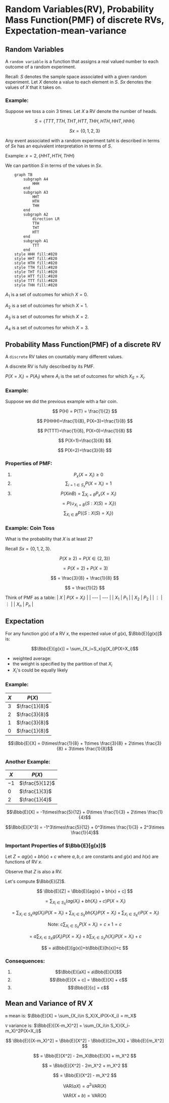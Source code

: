 # Random Variables(RV), Probability Mass Function(PMF) of discrete RVs, Expectation-mean-variance

## Random Variables

A `random variable` is a function that assigns a real valued number to each outcome of a random experiment. 

Recall: $S$ denotes the sample space associated with a given random experiment. Let $X$ denote a value to each element in $S$. $Sx$ denotes the values of $X$ that it takes on.

### Example:

Suppose we toss a coin 3 times. Let $X$ a RV denote the number of heads.

$$
S = \{TTT, TTH, THT, HTT, THH, HTH, HHT, HHH\}
$$

$$
Sx = \{0, 1, 2, 3\}
$$

Any event associated with a random experiment taht is described in terms of $Sx$ has an equivalent interpretation in terms of $S$.

Example: $x=2, \{HHT, HTH, THH\}$

We can partition $S$ in terms of the values in $Sx$.

```mermaid
    graph TB
        subgraph A4
            HHH
        end
        subgraph A3
            HHT
            HTH
            THH
        end
        subgraph A2
            direction LR
            TTH
            THT
            HTT
        end
        subgraph A1
            TTT
        end
    style HHH fill:#820
    style HHT fill:#820
    style HTH fill:#820
    style TTH fill:#820
    style THT fill:#820
    style HTT fill:#820
    style TTT fill:#820
    style THH fill:#820
```

$A_1$ is a set of outcomes for which $X=0$.

$A_2$ is a set of outcomes for which $X=1$.

$A_3$ is a set of outcomes for which $X=2$.

$A_4$ is a set of outcomes for which $X=3$.

## Probability Mass Function(PMF) of a discrete RV

A `discrete` RV takes on countably many different values.

A discrete RV is fully described by its PMF.

$P(X=X_i) = P(A_I)$ where $A_i$ is the set of outcomes for which $X_S = X_i$.

### Example:

Suppose we did the previous example with a fair coin. 

$$
P(H) = P(T) = \frac{1}{2}
$$

$$
P(HHH)=\frac{1}{8}, P(X=3)=\frac{1}{8}
$$

$$
P(TTT)=\frac{1}{8}, P(X=0)=\frac{1}{8}
$$

$$
P(X=1)=\frac{3}{8}
$$

$$
P(X=2)=\frac{3}{8}
$$

### Properties of PMF:

1. $$P_x(X=X_i) \ge 0$$
2. $$\sum_{i=1 \in S_x}P(X=X_i) = 1$$
3. $$P(X in B) = \sum_{X_i = B}P_x(X=X_i)$$
   $$= P(\cup_{X_i=B} \{S:X(S)=X_i\})$$
   $$\sum_{X_i\in B}P(\{S:X(S)=X_i\})$$

### Example: Coin Toss

What is the probability that $X$ is at least $2$?

Recall $Sx = \{0,1,2,3\}$.

$$
P(X \ge 2) = P(X \in \{2,3\})
$$

$$
= P(X=2) + P(X=3)
$$

$$
= \frac{3}{8} + \frac{1}{8}
$$

$$
= \frac{1}{2}
$$

Think of PMF as a table:
| $X$ | $P(X=X_i)$ |
| --- | --- |
| $X_1$ | $P_1$ |
| $X_2$ | $P_2$ |
| $\vdots$ | $\vdots$ |
| $X_n$ | $P_n$ |

## Expectation

For any function $g(x)$ of a RV $x$, the expected value of $g(x)$, $\Bbb{E}[g(x)]$ is:

$$\Bbb{E}[g(x)] = \sum_{X_i=S_x}g(X_i)P(X=X_i)$$

* weighted average:
* the weight is specified by the partition of that $X_i$
* $X_i$'s could be equally likely

### Example:
| $X$ | $P(X)$ |
| --- | --- |
| $3$ | $\frac{1}{8}$ |
| $2$ | $\frac{3}{8}$ |
| $1$ | $\frac{3}{8}$ |
| $0$ | $\frac{1}{8}$ |

$$\Bbb{E}[X] = 0\times\frac{1}{8} + 1\times \frac{3}{8} + 2\times \frac{3}{8} + 3\times \frac{1}{8}$$

### Another Example:

| $X$ | $P(X)$ |
| --- | --- |
| $-1$ | $\frac{5}{12}$ |
| $0$ | $\frac{1}{3}$ |
| $2$ | $\frac{1}{4}$ |

$$\Bbb{E}[X] = -1\times\frac{5}{12} + 0\times \frac{1}{3} + 2\times \frac{1}{4}$$

$$\Bbb{E}[X^3] = -1^3\times\frac{5}{12} + 0^3\times \frac{1}{3} + 2^3\times \frac{1}{4}$$

### Important Properties of $\Bbb{E}[g(x)]$

Let $Z = ag(x)+bh(x) + c$ where $a,b,c$ are constants and $g(x)$ and $h(x)$ are functions of RV $x$.

Observe that $Z$ is also a RV.

Let's compute $\Bbb{E}[Z]$.

$$
\Bbb{E}[Z] = \Bbb{E}[ag(x) + bh(x) + c]
$$

$$
= \sum_{X_i\in S_X}(ag(X_i)+bh(X_i)+c)P(X=X_i)
$$

$$
= \sum_{X_i\in S_X} ag(X_i) P(X=X_i) + \sum_{X_i\in S_X}bh(X_i)P(X=X_i)+ \sum_{X_i\in S_X}c P(X=X_i)
$$

$$
\text{Note: }c\sum_{X_i\in S_X}P(X=X_i)=c\times 1 = c
$$

$$
= a\sum_{X_i\in S_X} g(X_i) P(X=X_i) + b\sum_{X_i\in S_X}h(X_i)P(X=X_i) + c
$$

$$
= a\Bbb{E}[g(x)]+b\Bbb{E}[h(x)]+c
$$

### Consequences:

1. $$\Bbb{E}[aX] = a\Bbb{E}[X]$$
2. $$\Bbb{E}[X + c] = \Bbb{E}[X] + c$$
3. $$\Bbb{E}[c] = c$$

## Mean and Variance of RV $X$

`m` mean is: $\Bbb{E}[X] = \sum_{X_i\in S_X}X_iP(X=X_i) = m_X$

`V` variance is: $\Bbb{E}[(X-m_X)^2] = \sum_{X_i\in S_X}(X_i-m_X)^2P(X=X_i)$

$$ 
\Bbb{E}[(X-m_X)^2] = \Bbb{E}[X^2] - \Bbb{E}[2m_XX] + \Bbb{E}[m_X^2]
$$

$$
= \Bbb{E}[X^2] - 2m_X\Bbb{E}[X] + m_X^2
$$

$$
= \Bbb{E}[X^2] - 2m_X^2 + m_X^2
$$

$$
= \Bbb{E}[X^2] - m_X^2
$$

$$
\text{VAR}(aX) = a^2\text{VAR}(X)
$$

$$
\text{VAR}(X + b) = \text{VAR}(X) \tag{unchanged}
$$



